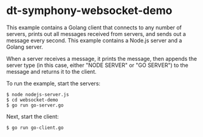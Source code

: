 # dt-symphony-websocket-demo

This example contains a Golang client that connects to any number of servers, prints out all messages received from servers, and sends out a message every second. This example contains a Node.js server and a Golang server.

When a server receives a message, it prints the message, then appends the server type (in this case, either "NODE SERVER" or "GO SERVER") to the message and returns it to the client. 

To run the example, start the servers:
```
$ node nodejs-server.js
$ cd websocket-demo
$ go run go-server.go
```

Next, start the client:

    $ go run go-client.go
